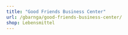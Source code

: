 ```yaml
---
title: "Good Friends Business Center"
url: /gbarnga/good-friends-business-center/
shop: Lebensmittel
---
```

